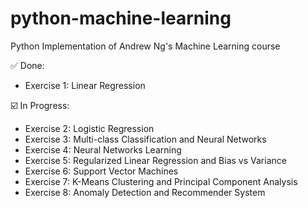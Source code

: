 # python-machine-learning

Python Implementation of Andrew Ng's Machine Learning course

✅  Done:
- Exercise 1: Linear Regression

☑️  In Progress: 
- Exercise 2: Logistic Regression
- Exercise 3: Multi-class Classification and Neural Networks
- Exercise 4: Neural Networks Learning
- Exercise 5: Regularized Linear Regression and Bias vs Variance
- Exercise 6: Support Vector Machines
- Exercise 7: K-Means Clustering and Principal Component Analysis
- Exercise 8: Anomaly Detection and Recommender System

